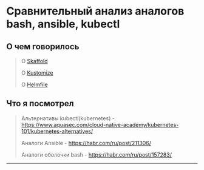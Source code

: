 # Сравнительный анализ аналогов bash, ansible, kubectl

## О чем говорилось 
> О [Skaffold](https://github.com/RomashovVs/dell-compare-analysis/blob/main/Skaffold.md/)
>
> О [Kustomize](https://github.com/RomashovVs/dell-compare-analysis/blob/main/Kustomize.md)
>
> О [Helmfile](https://github.com/RomashovVs/dell-compare-analysis/blob/main/Helmfile.md)

## Что я посмотрел
> Альтернативы kubectl(kubernetes) - https://www.aquasec.com/cloud-native-academy/kubernetes-101/kubernetes-alternatives/
> 
> Аналоги Ansible - https://habr.com/ru/post/211306/
> 
> Аналоги оболочки bash - https://habr.com/ru/post/157283/
---
